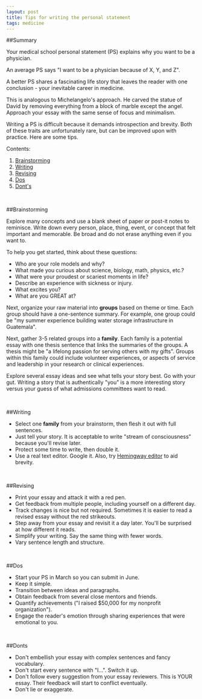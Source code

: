 ```yaml
---
layout: post
title: Tips for writing the personal statement
tags: medicine
---
```


##Summary

Your medical school personal statement (PS) explains why you want to be a physician.

An average PS says "I want to be a physician because of X, Y, and Z".

A better PS shares a fascinating life story that leaves the reader with one conclusion - your inevitable career in medicine.

This is analogous to Michelangelo's approach. He carved the statue of David by removing everything from a block of marble except the angel. Approach your essay with the same sense of focus and minimalism.

Writing a PS is difficult because it demands introspection and brevity. Both of these traits are unfortunately rare, but can be improved upon with practice. Here are some tips.

Contents:

1. [Brainstorming](#brainstorming)
2. [Writing](#writing)
3. [Revising](#writing)
4. [Dos](#dos)
5. [Dont's](#donts)

<br>

##Brainstorming

Explore many concepts and use a blank sheet of paper or post-it notes to reminisce. Write down every person, place, thing, event, or concept that felt important and memorable. Be broad and do not erase anything even if you want to.

To help you get started, think about these questions:

+ Who are your role models and why?
+ What made you curious about science, biology, math, physics, etc.?
+ What were your proudest or scariest moments in life?
+ Describe an experience with sickness or injury.
+ What excites you?
+ What are you GREAT at?

Next, organize your raw material into **groups** based on theme or time. Each group should have a one-sentence summary. For example, one group could be "my summer experience building water storage infrastructure in Guatemala".

Next, gather 3-5 related groups into a **family**. Each family is a potential essay with one thesis sentence that links the summaries of the groups. A thesis might be "a lifelong passion for serving others with my gifts". Groups within this family could include volunteer experiences, or aspects of service and leadership in your research or clinical experiences.

Explore several essay ideas and see what tells your story best. Go with your gut. Writing a story that is authentically "you" is a more interesting story versus your guess of what admissions committees want to read.

<br>

##Writing

+ Select one **family** from your brainstorm, then flesh it out with full sentences.
+ Just tell your story. It is acceptable to write "stream of consciousness" because you'll revise later.
+ Protect some time to write, then double it.
+ Use a real text editor. Google it. Also, try [Hemingway editor](http://www.hemingwayapp.com/) to aid brevity.

<br>

##Revising

+ Print your essay and attack it with a red pen.
+ Get feedback from multiple people, including yourself on a different day.
+ Track changes is nice but not required. Sometimes it is easier to read a revised essay without the red strikeouts.
+ Step away from your essay and revisit it a day later. You'll be surprised at how different it reads.
+ Simplify your writing. Say the same thing with fewer words.
+ Vary sentence length and structure.

<br>

##Dos

+ Start your PS in March so you can submit in June.
+ Keep it simple.
+ Transition between ideas and paragraphs.
+ Obtain feedback from several close mentors and friends.
+ Quantify achievements ("I raised $50,000 for my nonprofit organization").
+ Engage the reader's emotion through sharing experiences that were emotional to you.

<br>

##Donts

+ Don't embellish your essay with complex sentences and fancy vocabulary.
+ Don't start every sentence with "I...". Switch it up.
+ Don't follow every suggestion from your essay reviewers. This is YOUR essay. Their feedback will start to conflict eventually.
+ Don't lie or exaggerate.
